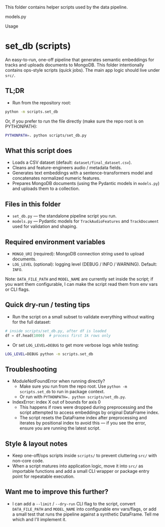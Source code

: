 This folder contains helper scripts used by the data pipeline.

models.py

Usage
<!-- scripts/README.md -->
# set_db (scripts)

An easy-to-run, one-off pipeline that generates semantic embeddings for tracks and uploads documents to MongoDB.
This folder intentionally contains ops-style scripts (quick jobs). The main app logic should live under `src/`.

## TL;DR
- Run from the repository root:

```bash
python -m scripts.set_db
```

Or, if you prefer to run the file directly (make sure the repo root is on PYTHONPATH):

```bash
PYTHONPATH=. python scripts/set_db.py
```

## What this script does
- Loads a CSV dataset (default: `dataset/final_dataset.csv`).
- Cleans and feature-engineers audio / metadata fields.
- Generates text embeddings with a sentence-transformers model and concatenates normalized numeric features.
- Prepares MongoDB documents (using the Pydantic models in `models.py`) and uploads them to a collection.

## Files in this folder
- `set_db.py` — the standalone pipeline script you run.
- `models.py` — Pydantic models for `TrackAudioFeatures` and `TrackDocument` used for validation and shaping.

## Required environment variables
- `MONGO_URI` (required): MongoDB connection string used to upload documents.
- `LOG_LEVEL` (optional): logging level (DEBUG / INFO / WARNING). Default: `INFO`.

Note: `DATA_FILE_PATH` and `MODEL_NAME` are currently set inside the script; if you want them configurable,
I can make the script read them from env vars or CLI flags.

## Quick dry-run / testing tips
- Run the script on a small subset to validate everything without waiting for the full dataset:

```python
# inside scripts/set_db.py, after df is loaded
df = df.head(1000)  # process first 1k rows only
```

- Or set `LOG_LEVEL=DEBUG` to get more verbose logs while testing:

```bash
LOG_LEVEL=DEBUG python -m scripts.set_db
```

## Troubleshooting
- ModuleNotFoundError when running directly?
	- Make sure you run from the repo root. Use `python -m scripts.set_db` to run in package context.
	- Or run with `PYTHONPATH=. python scripts/set_db.py`.
- IndexError: index X out of bounds for axis 0
	- This happens if rows were dropped during preprocessing and the script attempted to access embeddings by original DataFrame index.
	- The script resets the DataFrame index after preprocessing and iterates by positional index to avoid this — if you see the error, ensure you are running the latest script.

## Style & layout notes
- Keep one-off/ops scripts inside `scripts/` to prevent cluttering `src/` with non-core code.
- When a script matures into application logic, move it into `src/` as importable functions and add a small CLI wrapper or package entry point for repeatable execution.

## Want me to improve this further?
- I can add a `--limit` / `--dry-run` CLI flag to the script, convert `DATA_FILE_PATH` and `MODEL_NAME` into configurable env vars/flags,
	or add a small test that runs the pipeline against a synthetic DataFrame. Tell me which and I'll implement it.

